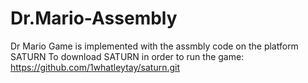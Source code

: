 # Dr.Mario-Assembly
Dr Mario Game is implemented with the assmbly code on the platform SATURN
To download SATURN in order to run the game: https://github.com/1whatleytay/saturn.git
